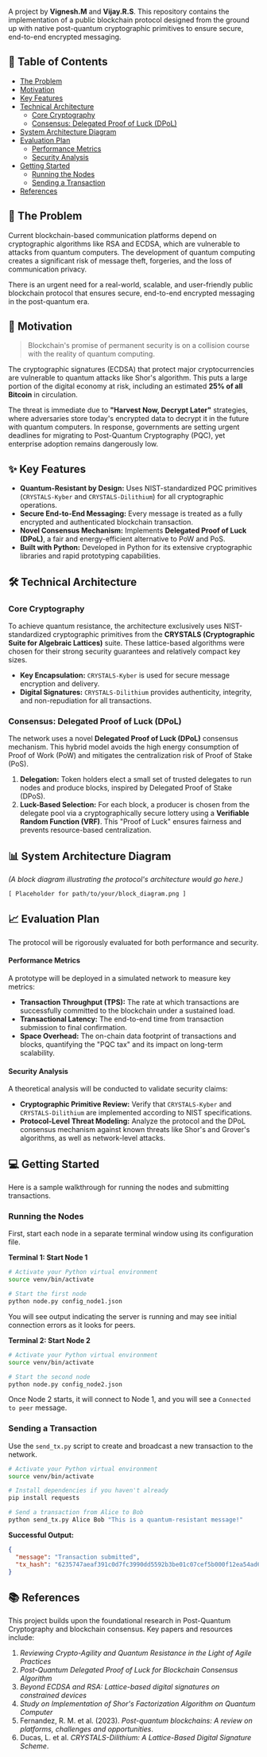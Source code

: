 
A project by **Vignesh.M** and **Vijay.R.S**. This repository contains the implementation of a public blockchain protocol designed from the ground up with native post-quantum cryptographic primitives to ensure secure, end-to-end encrypted messaging.

## 📜 Table of Contents

- [The Problem](https://www.google.com/search?q=%23-the-problem)
- [Motivation](https://www.google.com/search?q=%23-motivation)
- [Key Features](https://www.google.com/search?q=%23-key-features)
- [Technical Architecture](https://www.google.com/search?q=%23%EF%B8%8F-technical-architecture)
  - [Core Cryptography](https://www.google.com/search?q=%23core-cryptography)
  - [Consensus: Delegated Proof of Luck (DPoL)](https://www.google.com/search?q=%23consensus-delegated-proof-of-luck-dpol)
- [System Architecture Diagram](https://www.google.com/search?q=%23-system-architecture-diagram)
- [Evaluation Plan](https://www.google.com/search?q=%23-evaluation-plan)
  - [Performance Metrics](https://www.google.com/search?q=%23performance-metrics)
  - [Security Analysis](https://www.google.com/search?q=%23security-analysis)
- [Getting Started](https://www.google.com/search?q=%23-getting-started)
  - [Running the Nodes](https://www.google.com/search?q=%23running-the-nodes)
  - [Sending a Transaction](https://www.google.com/search?q=%23sending-a-transaction)
- [References](https://www.google.com/search?q=%23-references)

## 🎯 The Problem

Current blockchain-based communication platforms depend on cryptographic algorithms like RSA and ECDSA, which are vulnerable to attacks from quantum computers. The development of quantum computing creates a significant risk of message theft, forgeries, and the loss of communication privacy.

There is an urgent need for a real-world, scalable, and user-friendly public blockchain protocol that ensures secure, end-to-end encrypted messaging in the post-quantum era.

## 🚀 Motivation

> Blockchain's promise of permanent security is on a collision course with the reality of quantum computing.

The cryptographic signatures (ECDSA) that protect major cryptocurrencies are vulnerable to quantum attacks like Shor's algorithm. This puts a large portion of the digital economy at risk, including an estimated **25% of all Bitcoin** in circulation.

The threat is immediate due to **"Harvest Now, Decrypt Later"** strategies, where adversaries store today's encrypted data to decrypt it in the future with quantum computers. In response, governments are setting urgent deadlines for migrating to Post-Quantum Cryptography (PQC), yet enterprise adoption remains dangerously low.

## ✨ Key Features

- **Quantum-Resistant by Design:** Uses NIST-standardized PQC primitives (`CRYSTALS-Kyber` and `CRYSTALS-Dilithium`) for all cryptographic operations.
- **Secure End-to-End Messaging:** Every message is treated as a fully encrypted and authenticated blockchain transaction.
- **Novel Consensus Mechanism:** Implements **Delegated Proof of Luck (DPoL)**, a fair and energy-efficient alternative to PoW and PoS.
- **Built with Python:** Developed in Python for its extensive cryptographic libraries and rapid prototyping capabilities.

## 🛠️ Technical Architecture

### Core Cryptography

To achieve quantum resistance, the architecture exclusively uses NIST-standardized cryptographic primitives from the **CRYSTALS (Cryptographic Suite for Algebraic Lattices)** suite. These lattice-based algorithms were chosen for their strong security guarantees and relatively compact key sizes.

- **Key Encapsulation:** `CRYSTALS-Kyber` is used for secure message encryption and delivery.
- **Digital Signatures:** `CRYSTALS-Dilithium` provides authenticity, integrity, and non-repudiation for all transactions.

### Consensus: Delegated Proof of Luck (DPoL)

The network uses a novel **Delegated Proof of Luck (DPoL)** consensus mechanism. This hybrid model avoids the high energy consumption of Proof of Work (PoW) and mitigates the centralization risk of Proof of Stake (PoS).

1.  **Delegation:** Token holders elect a small set of trusted delegates to run nodes and produce blocks, inspired by Delegated Proof of Stake (DPoS).
2.  **Luck-Based Selection:** For each block, a producer is chosen from the delegate pool via a cryptographically secure lottery using a **Verifiable Random Function (VRF)**. This "Proof of Luck" ensures fairness and prevents resource-based centralization.

## 📊 System Architecture Diagram

_(A block diagram illustrating the protocol's architecture would go here.)_

```
[ Placeholder for path/to/your/block_diagram.png ]
```

## 📈 Evaluation Plan

The protocol will be rigorously evaluated for both performance and security.

#### Performance Metrics

A prototype will be deployed in a simulated network to measure key metrics:

- **Transaction Throughput (TPS):** The rate at which transactions are successfully committed to the blockchain under a sustained load.
- **Transactional Latency:** The end-to-end time from transaction submission to final confirmation.
- **Space Overhead:** The on-chain data footprint of transactions and blocks, quantifying the "PQC tax" and its impact on long-term scalability.

#### Security Analysis

A theoretical analysis will be conducted to validate security claims:

- **Cryptographic Primitive Review:** Verify that `CRYSTALS-Kyber` and `CRYSTALS-Dilithium` are implemented according to NIST specifications.
- **Protocol-Level Threat Modeling:** Analyze the protocol and the DPoL consensus mechanism against known threats like Shor's and Grover's algorithms, as well as network-level attacks.

## 💻 Getting Started

Here is a sample walkthrough for running the nodes and submitting transactions.

### Running the Nodes

First, start each node in a separate terminal window using its configuration file.

**Terminal 1: Start Node 1**

```bash
# Activate your Python virtual environment
source venv/bin/activate

# Start the first node
python node.py config_node1.json
```

You will see output indicating the server is running and may see initial connection errors as it looks for peers.

**Terminal 2: Start Node 2**

```bash
# Activate your Python virtual environment
source venv/bin/activate

# Start the second node
python node.py config_node2.json
```

Once Node 2 starts, it will connect to Node 1, and you will see a `Connected to peer` message.

### Sending a Transaction

Use the `send_tx.py` script to create and broadcast a new transaction to the network.

```bash
# Activate your Python virtual environment
source venv/bin/activate

# Install dependencies if you haven't already
pip install requests

# Send a transaction from Alice to Bob
python send_tx.py Alice Bob "This is a quantum-resistant message!"
```

**Successful Output:**

```json
{
  "message": "Transaction submitted",
  "tx_hash": "6235747aeaf391c0d7fc3990dd5592b3be01c07cef5b000f12ea54ad62fb81c9"
}
```

## 📚 References

This project builds upon the foundational research in Post-Quantum Cryptography and blockchain consensus. Key papers and resources include:

1.  _Reviewing Crypto-Agility and Quantum Resistance in the Light of Agile Practices_
2.  _Post-Quantum Delegated Proof of Luck for Blockchain Consensus Algorithm_
3.  _Beyond ECDSA and RSA: Lattice-based digital signatures on constrained devices_
4.  _Study on Implementation of Shor's Factorization Algorithm on Quantum Computer_
5.  Fernandez, R. M. et al. (2023). _Post-quantum blockchains: A review on platforms, challenges and opportunities_.
6.  Ducas, L. et al. _CRYSTALS-Dilithium: A Lattice-Based Digital Signature Scheme_.
